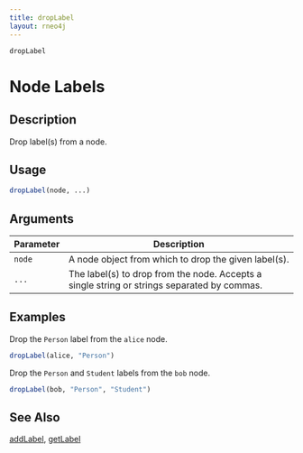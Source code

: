 ```yaml
---
title: dropLabel
layout: rneo4j
---
```


`dropLabel`

# Node Labels

## Description

Drop label(s) from a node.

## Usage

```r
dropLabel(node, ...)
```

## Arguments

| Parameter | Description     |
| --------- | --------------- |
| `node`    | A node object from which to drop the given label(s). |
| `...`   | The label(s) to drop from the node. Accepts a single string or strings separated by commas. |

## Examples

Drop the `Person` label from the `alice` node.

```r
dropLabel(alice, "Person")
```

Drop the `Person` and `Student` labels from the `bob` node.

```r
dropLabel(bob, "Person", "Student")
```

## See Also

[addLabel](add-label.html), [getLabel](get-label.html)
